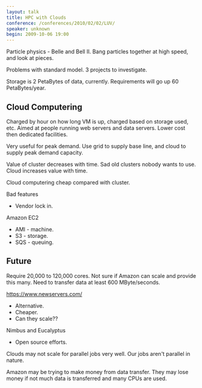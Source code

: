 ```yaml
---
layout: talk
title: HPC with Clouds
conference: /conferences/2010/02/02/LUV/
speaker: unknown
begin: 2009-10-06 19:00
---
```

Particle physics - Belle and Bell II. Bang particles together at high speed, and look at pieces.

Problems with standard model. 3 projects to investigate.

Storage is 2 PetaBytes of data, currently. Requirements will go up 60 PetaBytes/year.

## Cloud Computering

Charged by hour on how long VM is up, charged based on storage used, etc. Aimed at people running
web servers and data servers. Lower cost then dedicated facilities.

Very useful for peak demand. Use grid to supply base line, and cloud to supply peak demand capacity.

Value of cluster decreases with time. Sad old clusters nobody wants to use.
Cloud increases value with time.

Cloud computering cheap compared with cluster.

Bad features

* Vendor lock in.

Amazon EC2

* AMI - machine.
* S3 - storage.
* SQS - queuing.

## Future

Require 20,000 to 120,000 cores. Not sure if Amazon can scale and provide this
many. Need to transfer data at least 600 MByte/seconds.

https://www.newservers.com/

* Alternative.
* Cheaper.
* Can they scale??

Nimbus and Eucalyptus

* Open source efforts.

Clouds may not scale for parallel jobs very well. Our jobs aren't
parallel in nature.

Amazon may be trying to make money from data transfer. They may lose money if not
much data is transferred and many CPUs are used.
